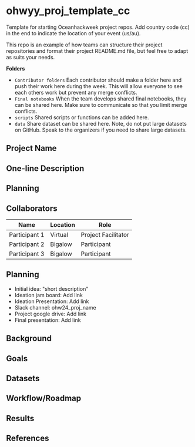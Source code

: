 # ohwyy_proj_template_cc

Template for starting Oceanhackweek project repos. Add country code (cc) in the end to indicate the location of your event (us/au).

This repo is an example of how teams can structure their project repositories and format their project README.md file, but feel free to adapt as suits your needs.

**Folders**

* `Contributor folders` Each contributor should make a folder here and push their work here during the week. This will allow everyone to see each others work but prevent any merge conflicts.
* `Final notebooks` When the team develops shared final notebooks, they can be shared here. Make sure to communicate so that you limit merge conflicts.
* `scripts` Shared scripts or functions can be added here.
* `data` Share dataset can be shared here. Note, do not put large datasets on GitHub. Speak to the organizers if you need to share large datasets.

## Project Name

## One-line Description

## Planning

## Collaborators

| Name                | Location   | Role                |
|---------------------|------------|---------------------|
| Participant 1       | Virtual    | Project Facilitator |
| Participant 2       | Bigalow    | Participant         |
| Participant 3       | Bigalow    | Participant         |

## Planning

* Initial idea: "short description"
* Ideation jam board: Add link
* Ideation Presentation: Add link
* Slack channel: ohw24_proj_name
* Project google drive: Add link
* Final presentation: Add link

## Background

## Goals

## Datasets

## Workflow/Roadmap

## Results

## References

